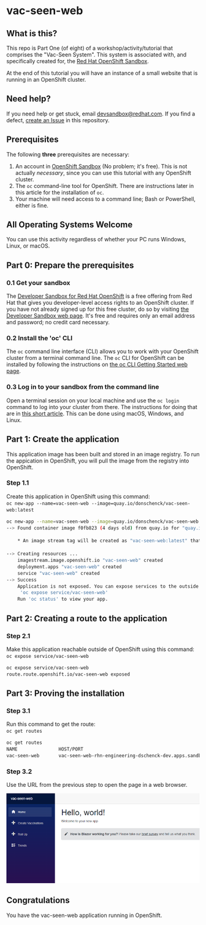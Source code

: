 # vac-seen-web
## What is this?
This repo is Part One (of eight) of a workshop/activity/tutorial that comprises the "Vac-Seen System". This system is associated with, and specifically created for, the [Red Hat OpenShift Sandbox](https://developers.redhat.com/developer-sandbox).

At the end of this tutorial you will have an instance of a small website that is running in an OpenShift cluster.

## Need help?
If you need help or get stuck, email devsandbox@redhat.com.
If you find a defect, [create an Issue](https://docs.github.com/en/issues/tracking-your-work-with-issues/creating-an-issue) in this repository.

## Prerequisites
The following **three** prerequisites are necessary:
1. An account in [OpenShift Sandbox](https://developers.redhat.com/developer-sandbox) (No problem; it's free). This is not actually *necessary*, since you can use this tutorial with any OpenShift cluster.
1. The `oc` command-line tool for OpenShift. There are instructions later in this article for the installation of `oc`.
1. Your machine will need access to a command line; Bash or PowerShell, either is fine.

## All Operating Systems Welcome
You can use this activity regardless of whether your PC runs Windows, Linux, or macOS.

## Part 0: Prepare the prerequisites
### 0.1 Get your sandbox
The [Developer Sandbox for Red Hat OpenShift](https://developers.redhat.com/developer-sandbox) is a free offering from Red Hat that gives you developer-level access rights to an OpenShift cluster. If you have not already signed up for this free cluster, do so by visiting [the Developer Sandbox web page](https://developers.redhat.com/developer-sandbox). It's free and requires only an email address and password; no credit card necessary.

### 0.2 Install the 'oc' CLI
The `oc` command line interface (CLI) allows you to work with your OpenShift cluster from a terminal command line. The `oc` CLI for OpenShift can be installed by following the instructions on [the oc CLI Getting Started web page](https://docs.openshift.com/container-platform/4.9/cli_reference/openshift_cli/getting-started-cli.html).

### 0.3 Log in to your sandbox from the command line
Open a terminal session on your local machine and use the `oc login` command to log into your cluster from there. The instructions for doing that are in [this short article](https://developers.redhat.com/blog/2021/04/21/access-your-developer-sandbox-for-red-hat-openshift-from-the-command-line).  This can be done using macOS, Windows, and Linux.

## Part 1: Create the application
This application image has been built and stored in an image registry. To run the appication in OpenShift, you will pull the image from the registry into OpenShift.

### Step 1.1
Create this application in OpenShift using this command:  
`oc new-app --name=vac-seen-web --image=quay.io/donschenck/vac-seen-web:latest`

```bash
oc new-app --name=vac-seen-web --image=quay.io/donschenck/vac-seen-web:latest
--> Found container image f0fb823 (4 days old) from quay.io for "quay.io/donschenck/vac-seen-web:latest"

    * An image stream tag will be created as "vac-seen-web:latest" that will track this image

--> Creating resources ...
    imagestream.image.openshift.io "vac-seen-web" created
    deployment.apps "vac-seen-web" created
    service "vac-seen-web" created
--> Success
    Application is not exposed. You can expose services to the outside world by executing one or more of the commands below:
     'oc expose service/vac-seen-web'
    Run 'oc status' to view your app.
```

## Part 2: Creating a route to the application
### Step 2.1
Make this application reachable outside of OpenShift using this command:  
`oc expose service/vac-seen-web`
```bash
oc expose service/vac-seen-web
route.route.openshift.io/vac-seen-web exposed
```


## Part 3: Proving the installation
### Step 3.1
Run this command to get the route:  
`oc get routes`  

```bash
oc get routes
NAME               HOST/PORT                                                                              PATH   SERVICES           PORT       TERMINATION     WILDCARD
vac-seen-web       vac-seen-web-rhn-engineering-dschenck-dev.apps.sandbox.x8i5.p1.openshiftapps.com              vac-seen-web       8080-tcp                   None
```

### Step 3.2
Use the URL from the previous step to open the page in a web browser.  

![Website](./images/website.png)


## Congratulations
You have the vac-seen-web application running in OpenShift.
